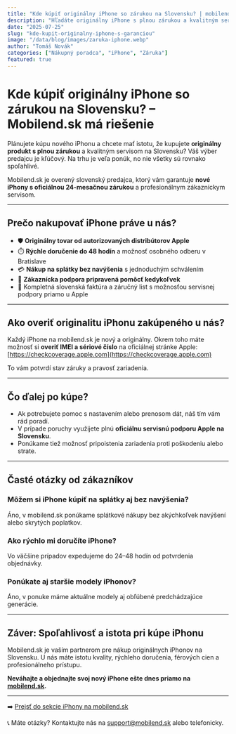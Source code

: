 ```yaml
---
title: "Kde kúpiť originálny iPhone so zárukou na Slovensku? | mobilend.sk"
description: "Hľadáte originálny iPhone s plnou zárukou a kvalitným servisom? Objavte výhody nákupu na mobilend.sk – overený predajca s rýchlym doručením a možnosťou splátok."
date: "2025-07-25"
slug: "kde-kupit-originalny-iphone-s-garanciou"
image: "/data/blog/images/zaruka-iphone.webp"
author: "Tomáš Novák"
categories: ["Nákupný poradca", "iPhone", "Záruka"]
featured: true
---
```


# Kde kúpiť originálny iPhone so zárukou na Slovensku? – Mobilend.sk má riešenie

Plánujete kúpu nového iPhonu a chcete mať istotu, že kupujete **originálny produkt s plnou zárukou** a kvalitným servisom na Slovensku? Váš výber predajcu je kľúčový. Na trhu je veľa ponúk, no nie všetky sú rovnako spoľahlivé.

Mobilend.sk je overený slovenský predajca, ktorý vám garantuje **nové iPhony s oficiálnou 24-mesačnou zárukou** a profesionálnym zákazníckym servisom.

---

## Prečo nakupovať iPhone práve u nás?

- 🛡️ **Originálny tovar od autorizovaných distribútorov Apple**  
- ⏱️ **Rýchle doručenie do 48 hodín** a možnosť osobného odberu v Bratislave  
- 💳 **Nákup na splátky bez navýšenia** s jednoduchým schválením  
- 🤝 **Zákaznícka podpora pripravená pomôcť kedykoľvek**  
- 📄 Kompletná slovenská faktúra a záručný list s možnosťou servisnej podpory priamo u Apple

---

## Ako overiť originalitu iPhonu zakúpeného u nás?

Každý iPhone na mobilend.sk je nový a originálny. Okrem toho máte možnosť si **overiť IMEI a sériové číslo** na oficiálnej stránke Apple:  
[https://checkcoverage.apple.com](https://checkcoverage.apple.com)

To vám potvrdí stav záruky a pravosť zariadenia.

---

## Čo ďalej po kúpe?

- Ak potrebujete pomoc s nastavením alebo prenosom dát, náš tím vám rád poradí.  
- V prípade poruchy využijete plnú **oficiálnu servisnú podporu Apple na Slovensku**.  
- Ponúkame tiež možnosť pripoistenia zariadenia proti poškodeniu alebo strate.

---

## Časté otázky od zákazníkov

### Môžem si iPhone kúpiť na splátky aj bez navýšenia?

Áno, v mobilend.sk ponúkame splátkové nákupy bez akýchkoľvek navýšení alebo skrytých poplatkov.

### Ako rýchlo mi doručíte iPhone?

Vo väčšine prípadov expedujeme do 24–48 hodín od potvrdenia objednávky.

### Ponúkate aj staršie modely iPhonov?

Áno, v ponuke máme aktuálne modely aj obľúbené predchádzajúce generácie.

---

## Záver: Spoľahlivosť a istota pri kúpe iPhonu

Mobilend.sk je vaším partnerom pre nákup originálnych iPhonov na Slovensku. U nás máte istotu kvality, rýchleho doručenia, férových cien a profesionálneho prístupu.

**Neváhajte a objednajte svoj nový iPhone ešte dnes priamo na [mobilend.sk](https://mobilend.sk).**

---

➡️ [Prejsť do sekcie iPhony na mobilend.sk](https://mobilend.sk/iphone)

📞 Máte otázky? Kontaktujte nás na [support@mobilend.sk](mailto:support@mobilend.sk) alebo telefonicky.
